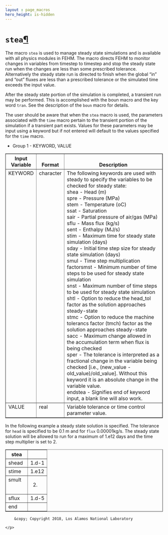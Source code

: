 ```yaml
---
layout : page_macros
hero_height: is-hidden
---
```


<h1><code class="docutils literal notranslate"><span class="pre">stea</span></code><a class="headerlink" href="#stea" title="Permalink to this headline">¶</a></h1>
<p>The macro <code class="docutils literal notranslate"><span class="pre">stea</span></code> is used to manage steady state simulations and is available with all
physics modules in FEHM. The macro directs FEHM to monitor changes in variables
from timestep to timestep and stop the steady state run when the changes are less
than some prescribed tolerance. Alternatively the steady state run is directed
to finish when the global “in” and “out” fluxes are less than a prescribed
tolerance or the simulated time exceeds the input value.</p>
<p>After the steady state portion of the simulation is completed, a transient run may
be performed. This is accomplished with the boun macro and the key word <code class="docutils literal notranslate"><span class="pre">tran</span></code>.
See the description of the <code class="docutils literal notranslate"><span class="pre">boun</span></code> macro for details.</p>
<p>The user should be aware that when the <code class="docutils literal notranslate"><span class="pre">stea</span></code> macro is used, the parameters
associated with the <code class="docutils literal notranslate"><span class="pre">time</span></code> macro pertain to the transient portion of the
simulation if a transient part exists. Values for these parameters may be
input using a keyword but if not entered will default to the values specified
for the <code class="docutils literal notranslate"><span class="pre">time</span></code> macro.</p>
<ul class="simple">
<li>Group 1 - KEYWORD, VALUE</li>
</ul>
<table border="1" class="docutils">
<colgroup>
<col width="15%" />
<col width="10%" />
<col width="75%" />
</colgroup>
<thead valign="bottom">
<tr class="row-odd"><th class="head">Input Variable</th>
<th class="head">Format</th>
<th class="head">Description</th>
</tr>
</thead>
<tbody valign="top">
<tr class="row-even"><td>KEYWORD</td>
<td>character</td>
<td><div class="first last line-block">
<div class="line">The following keywords are used with steady to specify
the variables to be checked for steady state:</div>
<div class="line">shea - Head (m)</div>
<div class="line">spre - Pressure (MPa)</div>
<div class="line">stem - Temperature (oC)</div>
<div class="line">ssat - Saturation</div>
<div class="line">sair - Partial pressure of air/gas (MPa)</div>
<div class="line">sflu - Mass flux (kg/s)</div>
<div class="line">sent - Enthalpy (MJ/s)</div>
<div class="line">stim - Maximum time for steady state simulation (days)</div>
<div class="line">sday - Initial time step size for steady state simulation (days)</div>
<div class="line">smul - Time step multiplication factorsmst - Minimum
number of time steps to be used for steady state simulation</div>
<div class="line">snst - Maximum number of time steps to be used for steady
state simulation</div>
<div class="line">shtl - Option to reduce the head_tol factor as the
solution approaches steady-state</div>
<div class="line">stmc - Option to reduce the machine tolerancs factor (tmch)
factor as the solution approaches steady-state</div>
<div class="line">sacc - Maximum change allowed in the accumulation term when
flux is being checked</div>
<div class="line">sper - The tolerance is interpreted as a fractional change
in the variable being checked [i.e.,
(new_value - old_value)/old_value]. Without this keyword
it is an absolute change in the variable value.</div>
<div class="line">endstea - Signifies end of keyword input, a blank line will also work.</div>
</div>
</td>
</tr>
<tr class="row-odd"><td>VALUE</td>
<td>real</td>
<td>Variable tolerance or time control parameter value.</td>
</tr>
</tbody>
</table>
<p>In the following example a steady state solution is specified. The tolerance for
<code class="docutils literal notranslate"><span class="pre">head</span></code> is specified to be 0.1 m and for <code class="docutils literal notranslate"><span class="pre">flux</span></code> 0.00001kg/s. The steady state solution
will be allowed to run for a maximum of 1.e12 days and the time step multiplier
is set to 2.</p>
<table border="1" class="docutils">
<colgroup>
<col width="53%" />
<col width="47%" />
</colgroup>
<thead valign="bottom">
<tr class="row-odd"><th class="head">stea</th>
<th class="head">&#160;</th>
</tr>
</thead>
<tbody valign="top">
<tr class="row-even"><td>shead</td>
<td>1.d-1</td>
</tr>
<tr class="row-odd"><td>stime</td>
<td>1.e12</td>
</tr>
<tr class="row-even"><td>smult</td>
<td><ol class="first last arabic simple" start="2">
<li></li>
</ol>
</td>
</tr>
<tr class="row-odd"><td>sflux</td>
<td>1.d-5</td>
</tr>
<tr class="row-even"><td>end</td>
<td>&#160;</td>
</tr>
</tbody>
</table>
  <div role="contentinfo">
    <p>
        
        &copy; Copyright 2018, Los Alamos National Laboratory

    </p>
  </div>
